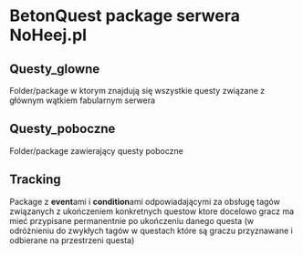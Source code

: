 # BetonQuest package serwera NoHeej.pl

## Questy_glowne
Folder/package w ktorym znajdują się wszystkie questy związane z głównym wątkiem fabularnym serwera

## Questy_poboczne
Folder/package zawierający questy poboczne

## Tracking
Package z **event**ami i **condition**ami odpowiadającymi za obsługę tagów związanych z ukończeniem konkretnych questow ktore docelowo gracz ma mieć przypisane permanentnie po ukończeniu danego questa (w odróżnieniu do zwykłych tagów w questach które są graczu przyznawane i odbierane na przestrzeni questa)
